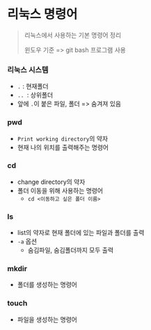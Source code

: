 # 리눅스 명령어



>  리눅스에서 사용하는 기본 명령어 정리
>
> 윈도우 기준 => git bash 프로그램 사용



### 리눅스 시스템

- `.` : 현재폴더
- `.. `: 상위폴더
- 앞에 `.`이 붙은 파일, 폴더 => 숨겨져 있음

### pwd

- `Print working directory`의 약자
- 현재 나의 위치를 출력해주는 명령어

### cd

- change directory의 약자
- 폴더 이동을 위해 사용하는 명령어
  - `cd <이동하고 싶은 폴더 이름>`

### ls

- list의 약자로 현재 폴더에 있는 파일과 폴더를 출력
- `-a` 옵션
  - 숨김파일,  숨김폴더까지 모두 출력

### mkdir

- 폴더를 생성하는 명령어

### touch

- 파일을 생성하는 명령어